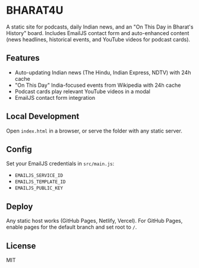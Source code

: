 BHARAT4U
=========

A static site for podcasts, daily Indian news, and an "On This Day in Bharat's History" board. Includes EmailJS contact form and auto-enhanced content (news headlines, historical events, and YouTube videos for podcast cards).

Features
--------
- Auto-updating Indian news (The Hindu, Indian Express, NDTV) with 24h cache
- "On This Day" India-focused events from Wikipedia with 24h cache
- Podcast cards play relevant YouTube videos in a modal
- EmailJS contact form integration

Local Development
-----------------
Open `index.html` in a browser, or serve the folder with any static server.

Config
------
Set your EmailJS credentials in `src/main.js`:
- `EMAILJS_SERVICE_ID`
- `EMAILJS_TEMPLATE_ID`
- `EMAILJS_PUBLIC_KEY`

Deploy
------
Any static host works (GitHub Pages, Netlify, Vercel). For GitHub Pages, enable pages for the default branch and set root to `/`.

License
-------
MIT

